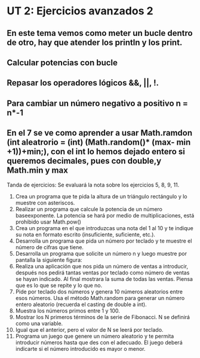 # UT 2: Ejercicios avanzados 2
## En este tema vemos como meter un bucle dentro de otro, hay que atender los println y los print.
## Calcular potencias con bucle
## Repasar los operadores lógicos &&, ||, !.
## Para cambiar un número negativo a positivo n = n*-1
## En el 7 se ve como aprender a usar Math.ramdon (int aleatrorio = (int) (Math.random()* (max- min +1))+min;), con el int lo hemos dejado entero si queremos decimales, pues con double,y Math.min y max

Tanda de ejercicios: Se evaluará la nota sobre los ejercicios 5, 8, 9, 11.

1. Crea un programa que te pida la altura de un triángulo rectángulo y lo muestre con asteriscos. 
2. Realizar un programa que calcule la potencia de un número baseexponente. La potencia se hará por medio de multiplicaciones, está prohibido usar Math.pow()
3. Crea un programa en el que introduzcas una nota del 1 al 10 y te indique su nota en formato escrito (insuficiente, suficiente, etc.).
4. Desarrolla un programa que pida un número por teclado y te muestre el número de cifras que tiene.
5. Desarrolla un programa que solicite un número n y luego muestre por pantalla la siguiente figura:
6. Realiza una aplicación que nos pida un número de ventas a introducir, después nos pedirá tantas ventas por teclado como número de ventas se hayan indicado. Al final mostrara la suma de todas las ventas. Piensa que es lo que se repite y lo que no.
7. Pide por teclado dos números y genera 10 números aleatorios entre esos números. Usa el método Math.random para generar un número entero aleatorio (recuerda el casting de double a int).
8. Muestra los números primos entre 1 y 100.
9. Mostrar los N primeros términos de la serie de Fibonacci. N se definirá como una variable. 
10. Igual que el anterior, pero el valor de N se leerá por teclado.
11. Programa un juego que genere un número aleatorio y te permita introducir números hasta que des con el adecuado. El juego deberá indicarte si el número introducido es mayor o menor.